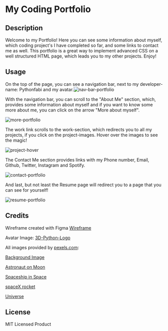 # My Coding Portfolio

## Description
Welcome to my Portfolio! Here you can see some information about myself, which coding project's I have completed so far, and some links to contact me as well.
This portfolio is a great way to implement advanced CSS on a well structured HTML page, which leads you to my other projects.
Enjoy!


## Usage
On the top of the page, you can see a navigation bar, next to my developer-name: Pythonfabi and my avatar.![nav-bar-portfolio](https://user-images.githubusercontent.com/129299589/235573692-88a626b4-3d30-473e-9ef7-2fd6379f3171.png)

 With the navigation bar, you can scroll to the "About Me" section, which, provides some information about myself and if you want to know some more about me, you can click on the arrow "More about myself".
 
 ![more-portfolio](https://user-images.githubusercontent.com/129299589/235573747-c359bc52-256b-4cc5-8326-8fe81acdecde.png)


The work link scrolls to the work-section, which redirects you to all my projects, if you click on the project-images. Hover over the images to see the magic!

![project-hover](https://user-images.githubusercontent.com/129299589/235573769-5436fcf8-8a37-406c-bcc3-7bca4c7fe802.png)


The Contact Me section provides links with my Phone number, Email, Github, Twitter, Instagram and Spotify.

![contact-portfolio](https://user-images.githubusercontent.com/129299589/235573823-dcb2b648-4395-41a3-8edb-c689723af161.png)


And last, but not least the Resume page will redirect you to a page that you can see for yourself!

![resume-portfolio](https://user-images.githubusercontent.com/129299589/235573852-55bed475-5c8f-4b56-b8ac-eefdafc9e9b9.png)


## Credits
Wireframe created with Figma [Wireframe](https://www.figma.com/file/8nFKLrlJXIOiZMW0oSNys1/Portfolio?type=design&node-id=0-1&t=OPQp0iw4KMlsRhOZ-0)

Avatar Image: [3D-Python-Logo](https://www.google.com/url?sa=i&url=https%3A%2F%2Fdribbble.com%2Fshots%2F4307976-Python-Logo-Abstract&psig=AOvVaw1I2fpKR-XfUIxaeZnUzIuc&ust=1683081772319000&source=images&cd=vfe&ved=0CBEQjRxqFwoTCOCv-KnO1f4CFQAAAAAdAAAAABAE)

All images provided by [pexels.com](https://www.pexels.com/): 

[Background Image](https://www.pexels.com/photo/photo-of-deep-sky-object-816608/)

[Astronaut on Moon](https://www.pexels.com/photo/space-research-science-astronaut-41162/)

[Spaceship in Space](https://www.pexels.com/photo/flight-sky-earth-space-2159/)
 
[spaceX rocket](https://www.pexels.com/photo/rocket-installed-on-launch-tower-and-ready-for-liftoff-586088/)

[Universe](https://www.pexels.com/photo/gray-and-black-galaxy-wallpaper-2150/)


## License

MIT Licensed Product

